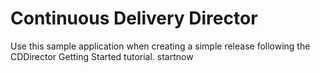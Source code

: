 # Continuous Delivery Director
Use this sample application when creating a simple release following the CDDirector Getting Started tutorial.
startnow



